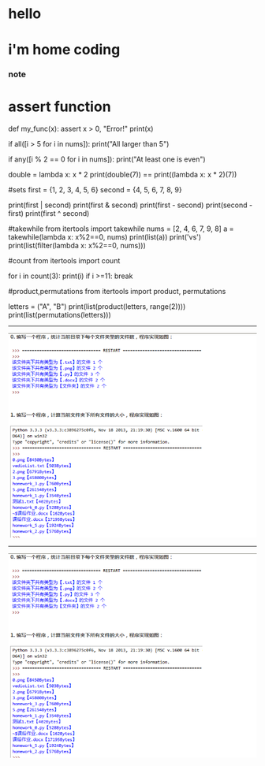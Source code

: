 # hello

# i'm home coding

### note
 # assert function
 def my_func(x):
 	assert x > 0, "Error!"
	print(x)

if all([i > 5 for i in nums]):
   print("All larger than 5")

if any([i % 2 == 0 for i in nums]):
   print("At least one is even")

double = lambda x: x * 2
print(double(7)) == print((lambda x: x * 2)(7))


#sets
first = {1, 2, 3, 4, 5, 6}
second = {4, 5, 6, 7, 8, 9}

print(first | second)
print(first & second)
print(first - second)
print(second - first)
print(first ^ second)

#takewhile
from itertools import takewhile
nums = [2, 4, 6, 7, 9, 8]
a = takewhile(lambda x: x%2==0, nums)
print(list(a))
print('vs')
print(list(filter(lambda x: x%2==0, nums)))

#count
from itertools import count

for i in count(3):
  print(i)
  if i >=11:
    break

#product,permutations
from itertools import product, permutations

letters = ("A", "B")
print(list(product(letters, range(2))))
print(list(permutations(letters))) 

----------------------------------------

![photo_test](https://raw.githubusercontent.com/junzhu-github/python_code/master/pic/1.png)

----------------------------------------

![a](https://github.com/junzhu-github/python_code/blob/master/pic/1.png?raw=true)